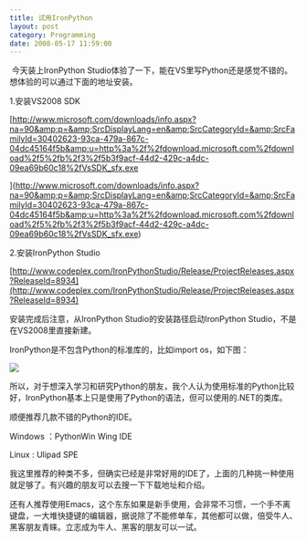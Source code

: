 ```yaml
---
title: 试用IronPython
layout: post
category: Programming
date: 2008-05-17 11:59:00
---
```


&nbsp;今天装上IronPython Studio体验了一下，能在VS里写Python还是感觉不错的。想体验的可以通过下面的地址安装。

1.安装VS2008 SDK
  
[http://www.microsoft.com/downloads/info.aspx?na=90&amp;p=&amp;SrcDisplayLang=en&amp;SrcCategoryId=&amp;SrcFamilyId=30402623-93ca-479a-867c-04dc45164f5b&amp;u=http%3a%2f%2fdownload.microsoft.com%2fdownload%2f5%2fb%2f3%2f5b3f9acf-44d2-429c-a4dc-09ea69b60c18%2fVsSDK_sfx.exe

](http://www.microsoft.com/downloads/info.aspx?na=90&amp;p=&amp;SrcDisplayLang=en&amp;SrcCategoryId=&amp;SrcFamilyId=30402623-93ca-479a-867c-04dc45164f5b&amp;u=http%3a%2f%2fdownload.microsoft.com%2fdownload%2f5%2fb%2f3%2f5b3f9acf-44d2-429c-a4dc-09ea69b60c18%2fVsSDK_sfx.exe)

2.安装IronPython Studio
  
[http://www.codeplex.com/IronPythonStudio/Release/ProjectReleases.aspx?ReleaseId=8934](http://www.codeplex.com/IronPythonStudio/Release/ProjectReleases.aspx?ReleaseId=8934)

安装完成后注意，从IronPython Studio的安装路径启动IronPython Studio，不是在VS2008里直接新建。

IronPython是不包含Python的标准库的，比如import os，如下图：

![](http://www.cnblogs.com/images/cnblogs_com/coderzh/IronPython_os.JPG)

所以，对于想深入学习和研究Python的朋友，我个人认为使用标准的Python比较好，IronPython基本上只是使用了Python的语法，但可以使用的.NET的类库。

顺便推荐几款不错的Python的IDE。

Windows ：PythonWin Wing IDE

Linux : Ulipad SPE

我这里推荐的种类不多，但确实已经是非常好用的IDE了，上面的几种挑一种使用就足够了。有兴趣的朋友可以去搜一下下载地址和介绍。

还有人推荐使用Emacs，这个东东如果是新手使用，会非常不习惯，一个手不离键盘，一大堆快捷键的编辑器，据说除了不能修单车，其他都可以做，倍受牛人、黑客朋友青睐。立志成为牛人、黑客的朋友可以一试。
